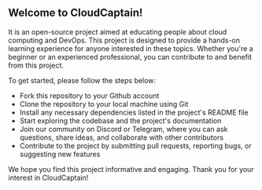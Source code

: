 
## Welcome to CloudCaptain!  

It is an open-source project aimed at educating people about cloud computing and DevOps. This project is designed to provide a hands-on learning experience for anyone interested in these topics. Whether you're a beginner or an experienced professional, you can contribute to and benefit from this project.

To get started, please follow the steps below:

- Fork this repository to your Github account
- Clone the repository to your local machine using Git
- Install any necessary dependencies listed in the project's README file
- Start exploring the codebase and the project's documentation
- Join our community on Discord or Telegram, where you can ask questions, share ideas, and collaborate with other contributors
- Contribute to the project by submitting pull requests, reporting bugs, or suggesting new features

We hope you find this project informative and engaging. Thank you for your interest in CloudCaptain!
